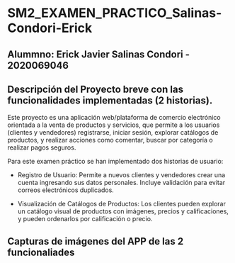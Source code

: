 # SM2_EXAMEN_PRACTICO_Salinas-Condori-Erick

## Alummno: Erick Javier Salinas Condori - 2020069046

## Descripción del Proyecto breve con las funcionalidades implementadas (2 historias). 

Este proyecto es una aplicación web/plataforma de comercio electrónico orientada a la venta de productos y servicios, que permite a los usuarios (clientes y vendedores) registrarse, iniciar sesión, explorar catálogos de productos, y realizar acciones como comentar, buscar por categoría o realizar pagos seguros.

Para este examen práctico se han implementado dos historias de usuario:

- Registro de Usuario: Permite a nuevos clientes y vendedores crear una cuenta ingresando sus datos personales. Incluye validación para evitar correos electrónicos duplicados.

- Visualización de Catálogos de Productos: Los clientes pueden explorar un catálogo visual de productos con imágenes, precios y calificaciones, y pueden ordenarlos por calificación o precio.

## Capturas de imágenes del APP de las 2 funcionaliades


